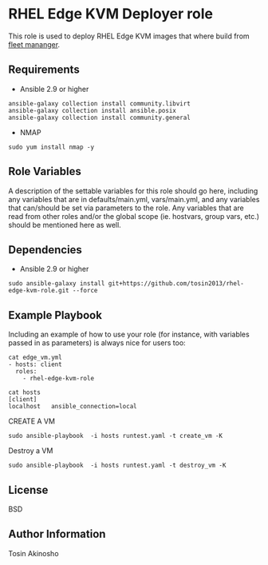 RHEL Edge KVM Deployer role
=========

This role is used to deploy RHEL Edge KVM images that where build from [fleet mananger](https://console.redhat.com/edge/fleet-management).

Requirements
------------

* Ansible 2.9 or higher
```
ansible-galaxy collection install community.libvirt
ansible-galaxy collection install ansible.posix
ansible-galaxy collection install community.general
```

* NMAP
```
sudo yum install nmap -y
```

Role Variables
--------------

A description of the settable variables for this role should go here, including any variables that are in defaults/main.yml, vars/main.yml, and any variables that can/should be set via parameters to the role. Any variables that are read from other roles and/or the global scope (ie. hostvars, group vars, etc.) should be mentioned here as well.

Dependencies
------------

* Ansible 2.9 or higher
```
sudo ansible-galaxy install git+https://github.com/tosin2013/rhel-edge-kvm-role.git --force
```

Example Playbook
----------------

Including an example of how to use your role (for instance, with variables passed in as parameters) is always nice for users too:

    cat edge_vm.yml
    - hosts: client
      roles:
        - rhel-edge-kvm-role

    cat hosts
    [client]
    localhost   ansible_connection=local

CREATE A VM
```
sudo ansible-playbook  -i hosts runtest.yaml -t create_vm -K
```

Destroy a VM
```
sudo ansible-playbook  -i hosts runtest.yaml -t destroy_vm -K
```

License
-------

BSD

Author Information
------------------

Tosin Akinosho
